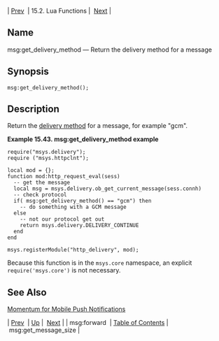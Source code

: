| [Prev](lua.ref.msg_forward)  | 15.2. Lua Functions |  [Next](lua.ref.msg_get_message_size.php) |

<a name="lua.ref.msg_get_delivery_method"></a>
## Name

msg:get_delivery_method — Return the delivery method for a message

<a name="idp25466592"></a>
## Synopsis

`msg:get_delivery_method();`

<a name="idp25468544"></a>
## Description

Return the [delivery method](conf.ref.delivery_method "delivery_method") for a message, for example "gcm".

<a name="lua.ref.msg_get_delivery_method.example"></a>

**Example 15.43. msg:get_delivery_method example**

```
require("msys.delivery");
require ("msys.httpclnt");

local mod = {};
function mod:http_request_eval(sess)
  -- get the message
  local msg = msys.delivery.ob_get_current_message(sess.connh)
  -- check protocol
  if( msg:get_delivery_method() == "gcm") then
    -- do something with a GCM message
  else 
    -- not our protocol get out
    return msys.delivery.DELIVERY_CONTINUE
  end
end

msys.registerModule("http_delivery", mod);
```

Because this function is in the `msys.core` namespace, an explicit `require('msys.core')` is not necessary.

<a name="idp25474448"></a>
## See Also

[Momentum for Mobile Push Notifications](https://support.messagesystems.com/docs/web-push/)

| [Prev](lua.ref.msg_forward)  | [Up](lua.function.details.php) |  [Next](lua.ref.msg_get_message_size.php) |
| msg:forward  | [Table of Contents](index) |  msg:get_message_size |
